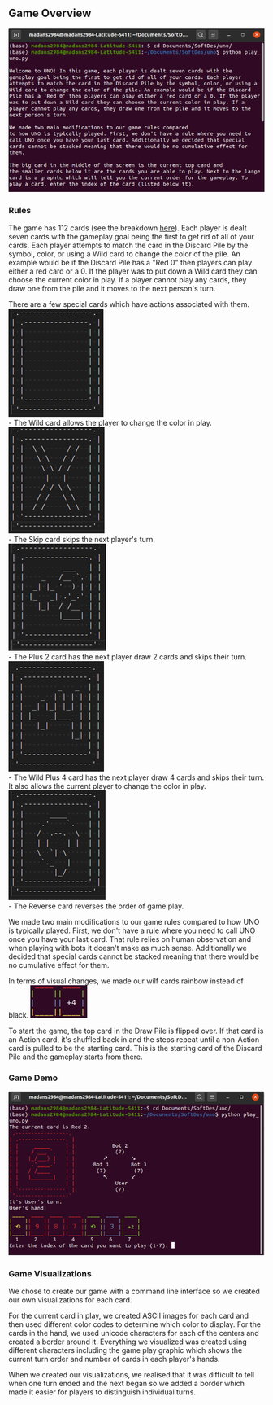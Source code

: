## Game Overview

![game_open](website_images/game_welcome.png) 

### Rules

The game has 112 cards (see the breakdown [here](cards.md)). Each player is dealt seven cards with the gameplay goal being the first to get rid of all of your cards. Each player attempts to match the card in the Discard Pile by the symbol, color, or using a Wild card to change the color of the pile. An example would be if the Discard Pile has a "Red 0" then players can play either a red card or a 0. If the player was to put down a Wild card they can choose the current color in play. If a player cannot play any cards, they draw one from the pile and it moves to the next person's turn.

There are a few special cards which have actions associated with them.     
![wild](website_images/wild.png)      
    - The Wild card allows the player to change the color in play.       
![skip](website_images/skip.png)      
    - The Skip card skips the next player's turn.      
![plus2](website_images/plus2.png)     
    - The Plus 2 card has the next player draw 2 cards and skips their turn.     
![plus4](website_images/plus4.png)      
    - The Wild Plus 4 card has the next player draw 4 cards and skips their turn. It also allows the current player to change the color in play.     
![reverse](website_images/reverse.png)      
    - The Reverse card reverses the order of game play.        

We made two main modifications to our game rules compared to how UNO is typically played. First, we don't have a rule where you need to call UNO once you have your last card. That rule relies on human observation and when playing with bots it doesn't make as much sense. Additionally we decided that special cards cannot be stacked meaning that there would be no cumulative effect for them.

In terms of visual changes, we made our wilf cards rainbow instead of black.
![wild](website_images/wild_example.png) 

To start the game, the top card in the Draw Pile is flipped over. If that card is an Action card, it's shuffled back in and the steps repeat until a non-Action card is pulled to be the starting card. This is the starting card of the Discard Pile and the gameplay starts from there.

### Game Demo
[![DEMO](website_images/game_start.png)](https://youtube.com/shorts/qCfvu-JGcpI?feature=share "UNO DEMO")


### Game Visualizations
We chose to create our game with a command line interface so we created our own visualizations for each card. 

For the current card in play, we created ASCII images for each card and then used different color codes to determine which color to display. For the cards in the hand, we used unicode characters for each of the centers and created a border around it. Everything we visualized was created using different characters including the game play graphic which shows the current turn order and number of cards in each player's hands. 

When we created our visualizations, we realised that it was difficult to tell when one turn ended and the next began so we added a border which made it easier for players to distinguish individual turns.